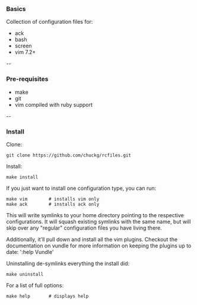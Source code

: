 ### Basics

Collection of configuration files for:

* ack
* bash
* screen
* vim 7.2+

--

### Pre-requisites

* make
* git
* vim compiled with ruby support

--

### Install

Clone:
    
    git clone https://github.com/chuckg/rcfiles.git

Install:  

    make install

If you just want to install one configuration type, you can run:

    make vim        # installs vim only
    make ack        # installs ack only

This will write symlinks to your home directory pointing to the respective
configurations.  It will squash existing symlinks with the same name, but will
skip over any "regular" configuration files you have living there.

Additionally, it'll pull down and install all the vim plugins.  Checkout the
documentation on vundle for more information on keeping the plugins up to date:
':help Vundle'

Uninstalling de-symlinks everything the install did:

    make uninstall

For a list of full options:
    
    make help       # displays help

